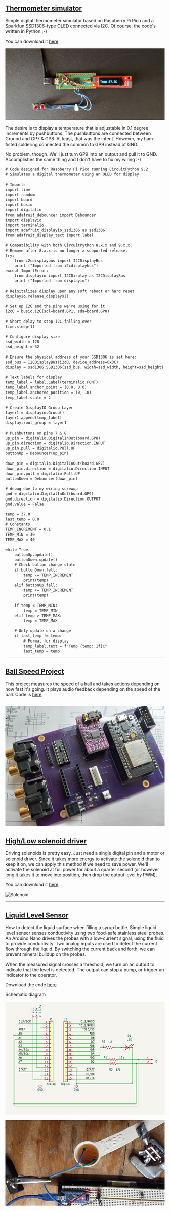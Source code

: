 ## [Thermometer simulator ](https://github.com/cedarlakeinstruments/theselittlemachines/edit/main/README.md#thermometer-simulator)

Simple digital thermometer simulator based on Raspberry Pi Pico and
a Sparkfun SSD1306-type OLED connected via I2C. Of course, the code's written in Python ;-)

You can download it [here](code/code.py)

![Thermometer](images/therm2.jpg)

The desire is to display a temperature that is adjustable in 0.1 degree increments by pushbuttons. The pushbuttons are connected between Ground and GP7 & GP8.
At least, that was the intent. However, my ham-fisted soldering connected the common to GP9 instead of GND. 

No problem, though. We'll just turn GP9 into an output and pull it to GND. Accomplishes the same thing and I don't have to fix my wiring :-)

~~~
# Code designed for Raspberry Pi Pico running CircuitPython 9.2
# Simulates a digital thermometer using an OLED for display

# Imports
import time 
import random
import board
import busio
import digitalio
from adafruit_debouncer import Debouncer
import displayio
import terminalio
import adafruit_displayio_ssd1306 as ssd1306
from adafruit_display_text import label

# Compatibility with both CircuitPython 8.x.x and 9.x.x.
# Remove after 8.x.x is no longer a supported release.
try:
    from i2cdisplaybus import I2CDisplayBus
    print ("Imported from i2cdisplaybus")
except ImportError:
    from displayio import I2CDisplay as I2CDisplayBus
    print ("Imported from displayio")
    
# Reinitalizes display upon any soft reboot or hard reset
displayio.release_displays()

# Set up I2C and the pins we're using for it
i2c0 = busio.I2C(scl=board.GP1, sda=board.GP0)

# Short delay to stop I2C falling over
time.sleep(1) 

# Configure display size
ssd_width = 128
ssd_height = 32

# Ensure the physical address of your SSD1306 is set here:
ssd_bus = I2CDisplayBus(i2c0, device_address=0x3C)
display = ssd1306.SSD1306(ssd_bus, width=ssd_width, height=ssd_height)

# Text labels for display
temp_label = label.Label(terminalio.FONT)
temp_label.anchor_point = (0.0, 0.0)
temp_label.anchored_position = (0, 10)
temp_label.scale = 2

# Create DisplayIO Group Layer
layer1 = displayio.Group()
layer1.append(temp_label)
display.root_group = layer1

# Pushbuttons on pins 7 & 8
up_pin = digitalio.DigitalInOut(board.GP8)
up_pin.direction = digitalio.Direction.INPUT
up_pin.pull = digitalio.Pull.UP
buttonUp = Debouncer(up_pin)

down_pin = digitalio.DigitalInOut(board.GP7)
down_pin.direction = digitalio.Direction.INPUT
down_pin.pull = digitalio.Pull.UP
buttonDown = Debouncer(down_pin)

# debug due to my wiring screwup
gnd = digitalio.DigitalInOut(board.GP9)
gnd.direction = digitalio.Direction.OUTPUT
gnd.value = False

temp = 37.0
last_temp = 0.0
# Constants
TEMP_INCREMENT = 0.1
TEMP_MIN = 30
TEMP_MAX = 40

while True:
    buttonUp.update()
    buttonDown.update()
    # Check button change state
    if buttonDown.fell:
        temp -= TEMP_INCREMENT
        print(temp)
    elif buttonUp.fell:
        temp += TEMP_INCREMENT
        print(temp)
        
    if temp < TEMP_MIN:
        temp = TEMP_MIN
    elif temp > TEMP_MAX:
        temp = TEMP_MAX
    
    # Only update on a change
    if last_temp != temp:
        # Format for display   
        temp_label.text = f"Temp {temp:.1f}C"
        last_temp = temp
~~~

---

## [Ball Speed Project](https://github.com/cedarlakeinstruments/theselittlemachines/edit/main/README.md#ballSpeed)

This project measures the speed of a ball and takes actions depending on how fast it's going. It plays audio feedback depending on the speed of the ball.
Code is [here](https://github.com/cedarlakeinstruments/theselittlemachines/tree/main/BallSpeed)

![Audio Player](images/Chevelle-audio.jpg)
---


## [High/Low solenoid driver](https://github.com/cedarlakeinstruments/theselittlemachines/edit/main/README.md#hi-lo)

Driving solenoids is pretty easy. Just need a single digital pin and a motor or solenoid driver. Since it takes more energy to activate the
solenoid than to keep it on, we can apply this method if we need to save power.
We'll activate the solenoid at full power for about a quarter second (or however long it takes it to move into position, then drop
the output level by PWM).

You can download it [here](code/solenoid/solenoid.ino)

![Solenoid](images/solenoid.jpg)

---
## [Liquid Level Sensor ](https://github.com/cedarlakeinstruments/theselittlemachines/edit/main/README.md#level)
How to detect the liquid surface when filling a syrup bottle. Simple liquid level sensor senses conductivity using two food-safe
stainless steel probes.
An Arduino Nano drives the probes with a low-current signal, using the fluid to provide conductivity. Two analog inputs are used to detect the current flow
through the liquid. By switching the current back and forth, we can prevent mineral buildup on the probes.

When the measured signal crosses a threshold, we turn on an output to indicate that the level is detected. The output can stop a pump, or trigger an indicator to the
operator.

Download the code [here](LiquidLevelSensor/LiquidLevelSensor.ino)

Schematic diagram

![Schematic](LiquidLevelSensor/CAD/levelsensor.png)


![Sensor photo](LiquidLevelSensor/Sensortest.jpg)
